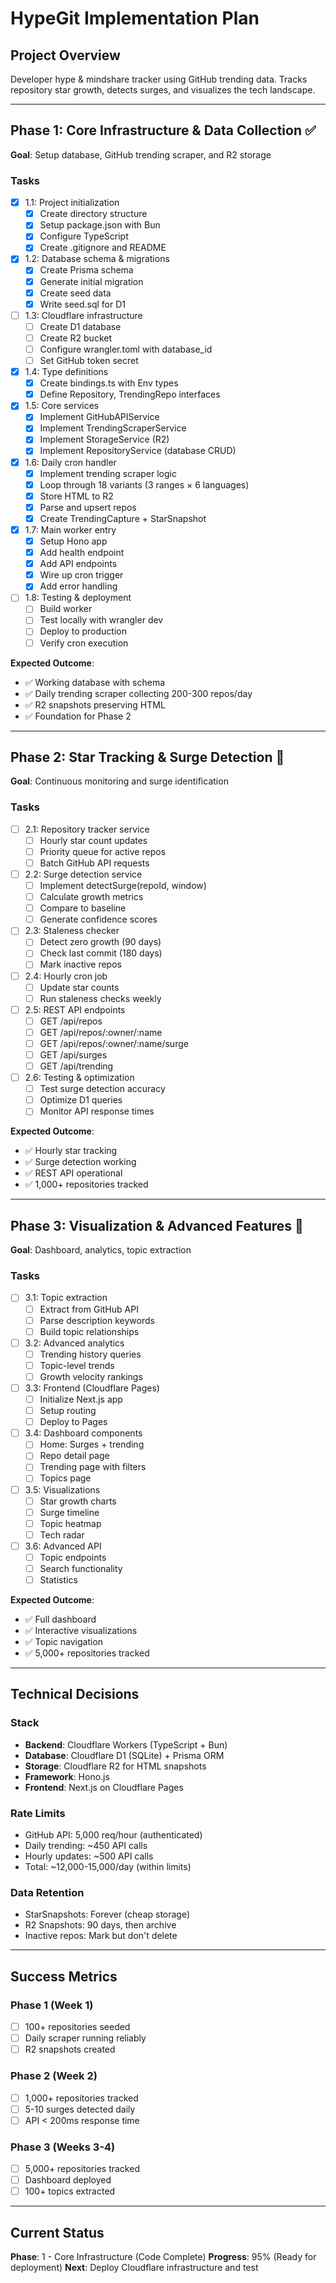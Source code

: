 # HypeGit Implementation Plan

## Project Overview

Developer hype & mindshare tracker using GitHub trending data. Tracks repository star growth, detects surges, and visualizes the tech landscape.

---

## Phase 1: Core Infrastructure & Data Collection ✅

**Goal**: Setup database, GitHub trending scraper, and R2 storage

### Tasks

- [x] 1.1: Project initialization
  - [x] Create directory structure
  - [x] Setup package.json with Bun
  - [x] Configure TypeScript
  - [x] Create .gitignore and README

- [x] 1.2: Database schema & migrations
  - [x] Create Prisma schema
  - [x] Generate initial migration
  - [x] Create seed data
  - [x] Write seed.sql for D1

- [ ] 1.3: Cloudflare infrastructure
  - [ ] Create D1 database
  - [ ] Create R2 bucket
  - [ ] Configure wrangler.toml with database_id
  - [ ] Set GitHub token secret

- [x] 1.4: Type definitions
  - [x] Create bindings.ts with Env types
  - [x] Define Repository, TrendingRepo interfaces

- [x] 1.5: Core services
  - [x] Implement GitHubAPIService
  - [x] Implement TrendingScraperService
  - [x] Implement StorageService (R2)
  - [x] Implement RepositoryService (database CRUD)

- [x] 1.6: Daily cron handler
  - [x] Implement trending scraper logic
  - [x] Loop through 18 variants (3 ranges × 6 languages)
  - [x] Store HTML to R2
  - [x] Parse and upsert repos
  - [x] Create TrendingCapture + StarSnapshot

- [x] 1.7: Main worker entry
  - [x] Setup Hono app
  - [x] Add health endpoint
  - [x] Add API endpoints
  - [x] Wire up cron trigger
  - [x] Add error handling

- [ ] 1.8: Testing & deployment
  - [ ] Build worker
  - [ ] Test locally with wrangler dev
  - [ ] Deploy to production
  - [ ] Verify cron execution

**Expected Outcome**:
- ✅ Working database with schema
- ✅ Daily trending scraper collecting 200-300 repos/day
- ✅ R2 snapshots preserving HTML
- ✅ Foundation for Phase 2

---

## Phase 2: Star Tracking & Surge Detection 📅

**Goal**: Continuous monitoring and surge identification

### Tasks

- [ ] 2.1: Repository tracker service
  - [ ] Hourly star count updates
  - [ ] Priority queue for active repos
  - [ ] Batch GitHub API requests

- [ ] 2.2: Surge detection service
  - [ ] Implement detectSurge(repoId, window)
  - [ ] Calculate growth metrics
  - [ ] Compare to baseline
  - [ ] Generate confidence scores

- [ ] 2.3: Staleness checker
  - [ ] Detect zero growth (90 days)
  - [ ] Check last commit (180 days)
  - [ ] Mark inactive repos

- [ ] 2.4: Hourly cron job
  - [ ] Update star counts
  - [ ] Run staleness checks weekly

- [ ] 2.5: REST API endpoints
  - [ ] GET /api/repos
  - [ ] GET /api/repos/:owner/:name
  - [ ] GET /api/repos/:owner/:name/surge
  - [ ] GET /api/surges
  - [ ] GET /api/trending

- [ ] 2.6: Testing & optimization
  - [ ] Test surge detection accuracy
  - [ ] Optimize D1 queries
  - [ ] Monitor API response times

**Expected Outcome**:
- ✅ Hourly star tracking
- ✅ Surge detection working
- ✅ REST API operational
- ✅ 1,000+ repositories tracked

---

## Phase 3: Visualization & Advanced Features 📅

**Goal**: Dashboard, analytics, topic extraction

### Tasks

- [ ] 3.1: Topic extraction
  - [ ] Extract from GitHub API
  - [ ] Parse description keywords
  - [ ] Build topic relationships

- [ ] 3.2: Advanced analytics
  - [ ] Trending history queries
  - [ ] Topic-level trends
  - [ ] Growth velocity rankings

- [ ] 3.3: Frontend (Cloudflare Pages)
  - [ ] Initialize Next.js app
  - [ ] Setup routing
  - [ ] Deploy to Pages

- [ ] 3.4: Dashboard components
  - [ ] Home: Surges + trending
  - [ ] Repo detail page
  - [ ] Trending page with filters
  - [ ] Topics page

- [ ] 3.5: Visualizations
  - [ ] Star growth charts
  - [ ] Surge timeline
  - [ ] Topic heatmap
  - [ ] Tech radar

- [ ] 3.6: Advanced API
  - [ ] Topic endpoints
  - [ ] Search functionality
  - [ ] Statistics

**Expected Outcome**:
- ✅ Full dashboard
- ✅ Interactive visualizations
- ✅ Topic navigation
- ✅ 5,000+ repositories tracked

---

## Technical Decisions

### Stack
- **Backend**: Cloudflare Workers (TypeScript + Bun)
- **Database**: Cloudflare D1 (SQLite) + Prisma ORM
- **Storage**: Cloudflare R2 for HTML snapshots
- **Framework**: Hono.js
- **Frontend**: Next.js on Cloudflare Pages

### Rate Limits
- GitHub API: 5,000 req/hour (authenticated)
- Daily trending: ~450 API calls
- Hourly updates: ~500 API calls
- Total: ~12,000-15,000/day (within limits)

### Data Retention
- StarSnapshots: Forever (cheap storage)
- R2 Snapshots: 90 days, then archive
- Inactive repos: Mark but don't delete

---

## Success Metrics

### Phase 1 (Week 1)
- [ ] 100+ repositories seeded
- [ ] Daily scraper running reliably
- [ ] R2 snapshots created

### Phase 2 (Week 2)
- [ ] 1,000+ repositories tracked
- [ ] 5-10 surges detected daily
- [ ] API < 200ms response time

### Phase 3 (Weeks 3-4)
- [ ] 5,000+ repositories tracked
- [ ] Dashboard deployed
- [ ] 100+ topics extracted

---

## Current Status

**Phase**: 1 - Core Infrastructure (Code Complete)
**Progress**: 95% (Ready for deployment)
**Next**: Deploy Cloudflare infrastructure and test
